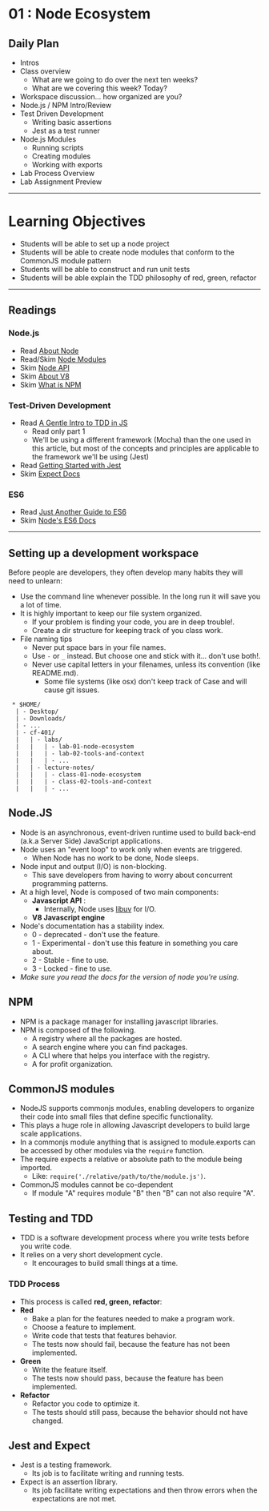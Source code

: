 01 : Node Ecosystem
===

## Daily Plan
* Intros
* Class overview 
  * What are we going to do over the next ten weeks?
  * What are we covering this week? Today?
* Workspace discussion... how organized are you?
* Node.js / NPM Intro/Review
* Test Driven Development
  - Writing basic assertions
  - Jest as a test runner
* Node.js Modules
  - Running scripts
  - Creating modules
  - Working with exports
* Lab Process Overview
* Lab Assignment Preview

-----
# Learning Objectives
* Students will be able to set up a node project
* Students will be able to create node modules that conform to the CommonJS module pattern
* Students will be able to construct and run unit tests
* Students will be able explain the TDD philosophy of red, green, refactor

-----

## Readings
### Node.js 
* Read [About Node]
* Read/Skim [Node Modules](https://nodejs.org/docs/latest/api/modules.html#modules_modules)
* Skim [Node API](https://nodejs.org/docs/latest-v7.x/api/)
* Skim [About V8]
* Skim [What is NPM]

### Test-Driven Development 
* Read [A Gentle Intro to TDD in JS]
  * Read only part 1
  * We'll be using a different framework (Mocha) than the one used in this article, but most of the concepts and principles are applicable to the framework we'll be using (Jest)
* Read [Getting Started with Jest](https://facebook.github.io/jest/docs/en/getting-started.html) 
* Skim [Expect Docs](https://facebook.github.io/jest/docs/en/expect.html)

### ES6 
* Read [Just Another Guide to ES6]
* Skim [Node's ES6 Docs]

-----

## Setting up a development workspace
Before people are developers, they often develop many habits they will need to unlearn:
* Use the command line whenever possible. In the long run it will save you a lot of time.
* It is highly important to keep our file system organized.
  * If your problem is finding your code, you are in deep trouble!.
  * Create a dir structure for keeping track of you class work.
* File naming tips
  * Never put space bars in your file names.
  * Use `-` or `_` instead. But choose one and stick with it... don't use both!.
  * Never use capital letters in your filenames, unless its convention (like README.md).
    * Some file systems (like osx) don't keep track of Case and will cause git issues.
``` text
 * $HOME/
  | - Desktop/
  | - Downloads/
  | - ...
  | - cf-401/
  |   | - labs/
  |   |   | - lab-01-node-ecosystem
  |   |   | - lab-02-tools-and-context
  |   |   | - ...
  |   | - lecture-notes/
  |   |   | - class-01-node-ecosystem
  |   |   | - class-02-tools-and-context
  |   |   | - ...
  ```
## Node.JS
* Node is an asynchronous, event-driven runtime used to build back-end (a.k.a Server Side) JavaScript applications.
* Node uses an "event loop" to work only when events are triggered.
    * When Node has no work to be done, Node sleeps.
* Node input and output (I/O) is non-blocking. 
  * This save developers from having to worry about concurrent programming patterns.
* At a high level, Node is composed of two main components:
  * __Javascript API__ : 
    * Internally, Node uses [libuv](https://github.com/libuv/libuv) for I/O.
  * __V8 Javascript engine__
* Node's documentation has a stability index.
  * 0 - deprecated - don't use the feature.
  * 1 - Experimental - don't use this feature in something you care about.
  * 2 - Stable - fine to use.
  * 3 - Locked - fine to use.
* *Make sure you read the docs for the version of node you're using.*

## NPM
* NPM is a package manager for installing javascript libraries.
* NPM is composed of the following.
  * A registry where all the packages are hosted.
  * A search engine where you can find packages.
  * A CLI where that helps you interface with the registry.
  * A for profit organization.

## CommonJS modules

* NodeJS supports commonjs modules, enabling developers to organize their code into small files that define specific functionality. 
* This plays a huge role in allowing Javascript developers to build large scale applications. 
* In a commonjs module anything that is assigned to module.exports can be accessed by other modules via the `require` function. 
* The require expects a relative or absolute path to the module being imported. 
  * Like: `require('./relative/path/to/the/module.js')`. 
* CommonJS modules cannot be co-dependent
  * If module "A" requires module "B" then "B" can not also require "A".

## Testing and TDD
* TDD is a software development process where you write tests before you write code.
* It relies on a very short development cycle.
  * It encourages to build small things at a time.
### TDD Process
* This process is called __red, green, refactor__:
* __Red__
  * Bake a plan for the features needed to make a program work.
  * Choose a feature to implement.
  * Write code that tests that features behavior.
  * The tests now should fail, because the feature has not been implemented.
* __Green__ 
  * Write the feature itself.
  * The tests now should pass, because the feature has been implemented.
* __Refactor__ 
  * Refactor you code to optimize it.
  * The tests should still pass, because the behavior should not have changed.

## Jest and Expect
* Jest is a testing framework.
  * Its job is to facilitate writing and running tests.
* Expect is an assertion library.
  * Its job facilitate writing expectations and then throw errors when the expectations are not met.

<!--links -->
[About Node]: https://nodejs.org/en/about/
[Node's ES6 Docs]: https://nodejs.org/en/docs/es6/
[libuv Docs]: https://github.com/libuv/libuv
[About V8]: https://developers.google.com/v8/
[What is NPM]: https://docs.npmjs.com/getting-started/what-is-npm
[A Gentle Intro to TDD in JS]: http://jrsinclair.com/articles/2016/gentle-introduction-to-javascript-tdd-intro/
[Just Another Guide to ES6]: https://medium.com/sons-of-javascript/javascript-an-introduction-to-es6-1819d0d89a0f#.wb7rj1gin